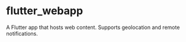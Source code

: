 # flutter_webapp

A Flutter app that hosts web content. Supports geolocation and remote notifications.

